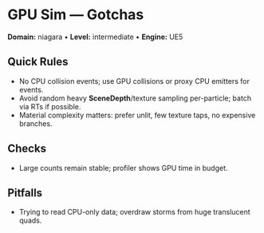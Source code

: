# GPU Sim — Gotchas
**Domain:** niagara • **Level:** intermediate • **Engine:** UE5

## Quick Rules
- No CPU collision events; use GPU collisions or proxy CPU emitters for events.
- Avoid random heavy **SceneDepth**/texture sampling per-particle; batch via RTs if possible.
- Material complexity matters: prefer unlit, few texture taps, no expensive branches.

## Checks
- Large counts remain stable; profiler shows GPU time in budget.

## Pitfalls
- Trying to read CPU-only data; overdraw storms from huge translucent quads.
